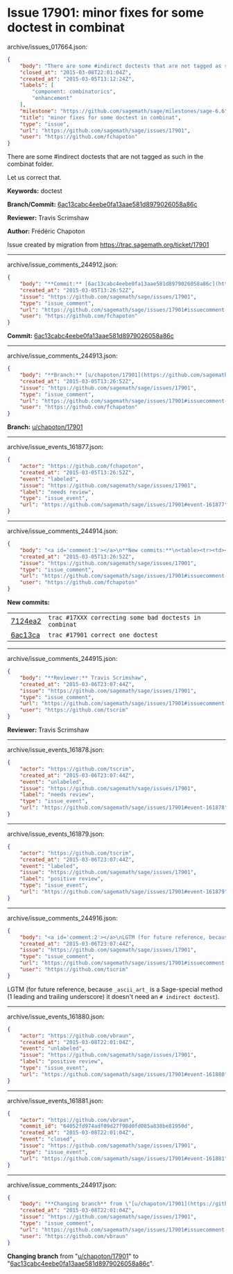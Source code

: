 # Issue 17901: minor fixes for some doctest in combinat

archive/issues_017664.json:
```json
{
    "body": "There are some #indirect doctests that are not tagged as such  in the combinat folder.\n\nLet us correct that.\n\n**Keywords:** doctest\n\n**Branch/Commit:** [6ac13cabc4eebe0fa13aae581d8979026058a86c](https://github.com/sagemath/sagetrac-mirror/commit/6ac13cabc4eebe0fa13aae581d8979026058a86c)\n\n**Reviewer:** Travis Scrimshaw\n\n**Author:** Fr\u00e9d\u00e9ric Chapoton\n\nIssue created by migration from https://trac.sagemath.org/ticket/17901\n\n",
    "closed_at": "2015-03-08T22:01:04Z",
    "created_at": "2015-03-05T13:12:24Z",
    "labels": [
        "component: combinatorics",
        "enhancement"
    ],
    "milestone": "https://github.com/sagemath/sage/milestones/sage-6.6",
    "title": "minor fixes for some doctest in combinat",
    "type": "issue",
    "url": "https://github.com/sagemath/sage/issues/17901",
    "user": "https://github.com/fchapoton"
}
```
There are some #indirect doctests that are not tagged as such  in the combinat folder.

Let us correct that.

**Keywords:** doctest

**Branch/Commit:** [6ac13cabc4eebe0fa13aae581d8979026058a86c](https://github.com/sagemath/sagetrac-mirror/commit/6ac13cabc4eebe0fa13aae581d8979026058a86c)

**Reviewer:** Travis Scrimshaw

**Author:** Frédéric Chapoton

Issue created by migration from https://trac.sagemath.org/ticket/17901





---

archive/issue_comments_244912.json:
```json
{
    "body": "**Commit:** [6ac13cabc4eebe0fa13aae581d8979026058a86c](https://github.com/sagemath/sagetrac-mirror/commit/6ac13cabc4eebe0fa13aae581d8979026058a86c)",
    "created_at": "2015-03-05T13:26:52Z",
    "issue": "https://github.com/sagemath/sage/issues/17901",
    "type": "issue_comment",
    "url": "https://github.com/sagemath/sage/issues/17901#issuecomment-244912",
    "user": "https://github.com/fchapoton"
}
```

**Commit:** [6ac13cabc4eebe0fa13aae581d8979026058a86c](https://github.com/sagemath/sagetrac-mirror/commit/6ac13cabc4eebe0fa13aae581d8979026058a86c)



---

archive/issue_comments_244913.json:
```json
{
    "body": "**Branch:** [u/chapoton/17901](https://github.com/sagemath/sagetrac-mirror/tree/u/chapoton/17901)",
    "created_at": "2015-03-05T13:26:52Z",
    "issue": "https://github.com/sagemath/sage/issues/17901",
    "type": "issue_comment",
    "url": "https://github.com/sagemath/sage/issues/17901#issuecomment-244913",
    "user": "https://github.com/fchapoton"
}
```

**Branch:** [u/chapoton/17901](https://github.com/sagemath/sagetrac-mirror/tree/u/chapoton/17901)



---

archive/issue_events_161877.json:
```json
{
    "actor": "https://github.com/fchapoton",
    "created_at": "2015-03-05T13:26:52Z",
    "event": "labeled",
    "issue": "https://github.com/sagemath/sage/issues/17901",
    "label": "needs review",
    "type": "issue_event",
    "url": "https://github.com/sagemath/sage/issues/17901#event-161877"
}
```



---

archive/issue_comments_244914.json:
```json
{
    "body": "<a id='comment:1'></a>\n**New commits:**\n<table><tr><td><a href=\"https://github.com/sagemath/sagetrac-mirror/commit/7124ea2290b1e02391d83266b9378323f4dd8852\">7124ea2</a></td><td><code>trac #17XXX correcting some bad doctests in combinat</code></td></tr><tr><td><a href=\"https://github.com/sagemath/sagetrac-mirror/commit/6ac13cabc4eebe0fa13aae581d8979026058a86c\">6ac13ca</a></td><td><code>trac #17901 correct one doctest</code></td></tr></table>\n",
    "created_at": "2015-03-05T13:26:52Z",
    "issue": "https://github.com/sagemath/sage/issues/17901",
    "type": "issue_comment",
    "url": "https://github.com/sagemath/sage/issues/17901#issuecomment-244914",
    "user": "https://github.com/fchapoton"
}
```

<a id='comment:1'></a>
**New commits:**
<table><tr><td><a href="https://github.com/sagemath/sagetrac-mirror/commit/7124ea2290b1e02391d83266b9378323f4dd8852">7124ea2</a></td><td><code>trac #17XXX correcting some bad doctests in combinat</code></td></tr><tr><td><a href="https://github.com/sagemath/sagetrac-mirror/commit/6ac13cabc4eebe0fa13aae581d8979026058a86c">6ac13ca</a></td><td><code>trac #17901 correct one doctest</code></td></tr></table>




---

archive/issue_comments_244915.json:
```json
{
    "body": "**Reviewer:** Travis Scrimshaw",
    "created_at": "2015-03-06T23:07:44Z",
    "issue": "https://github.com/sagemath/sage/issues/17901",
    "type": "issue_comment",
    "url": "https://github.com/sagemath/sage/issues/17901#issuecomment-244915",
    "user": "https://github.com/tscrim"
}
```

**Reviewer:** Travis Scrimshaw



---

archive/issue_events_161878.json:
```json
{
    "actor": "https://github.com/tscrim",
    "created_at": "2015-03-06T23:07:44Z",
    "event": "unlabeled",
    "issue": "https://github.com/sagemath/sage/issues/17901",
    "label": "needs review",
    "type": "issue_event",
    "url": "https://github.com/sagemath/sage/issues/17901#event-161878"
}
```



---

archive/issue_events_161879.json:
```json
{
    "actor": "https://github.com/tscrim",
    "created_at": "2015-03-06T23:07:44Z",
    "event": "labeled",
    "issue": "https://github.com/sagemath/sage/issues/17901",
    "label": "positive review",
    "type": "issue_event",
    "url": "https://github.com/sagemath/sage/issues/17901#event-161879"
}
```



---

archive/issue_comments_244916.json:
```json
{
    "body": "<a id='comment:2'></a>\nLGTM (for future reference, because `_ascii_art_` is a Sage-special method (1 leading and trailing underscore) it doesn't need an `# indirect doctest`).",
    "created_at": "2015-03-06T23:07:44Z",
    "issue": "https://github.com/sagemath/sage/issues/17901",
    "type": "issue_comment",
    "url": "https://github.com/sagemath/sage/issues/17901#issuecomment-244916",
    "user": "https://github.com/tscrim"
}
```

<a id='comment:2'></a>
LGTM (for future reference, because `_ascii_art_` is a Sage-special method (1 leading and trailing underscore) it doesn't need an `# indirect doctest`).



---

archive/issue_events_161880.json:
```json
{
    "actor": "https://github.com/vbraun",
    "created_at": "2015-03-08T22:01:04Z",
    "event": "unlabeled",
    "issue": "https://github.com/sagemath/sage/issues/17901",
    "label": "positive review",
    "type": "issue_event",
    "url": "https://github.com/sagemath/sage/issues/17901#event-161880"
}
```



---

archive/issue_events_161881.json:
```json
{
    "actor": "https://github.com/vbraun",
    "commit_id": "64052fd974adf09d27f98d0fd085a838be81950d",
    "created_at": "2015-03-08T22:01:04Z",
    "event": "closed",
    "issue": "https://github.com/sagemath/sage/issues/17901",
    "type": "issue_event",
    "url": "https://github.com/sagemath/sage/issues/17901#event-161881"
}
```



---

archive/issue_comments_244917.json:
```json
{
    "body": "**Changing branch** from \"[u/chapoton/17901](https://github.com/sagemath/sagetrac-mirror/tree/u/chapoton/17901)\" to \"[6ac13cabc4eebe0fa13aae581d8979026058a86c](https://github.com/sagemath/sagetrac-mirror/commit/6ac13cabc4eebe0fa13aae581d8979026058a86c)\".",
    "created_at": "2015-03-08T22:01:04Z",
    "issue": "https://github.com/sagemath/sage/issues/17901",
    "type": "issue_comment",
    "url": "https://github.com/sagemath/sage/issues/17901#issuecomment-244917",
    "user": "https://github.com/vbraun"
}
```

**Changing branch** from "[u/chapoton/17901](https://github.com/sagemath/sagetrac-mirror/tree/u/chapoton/17901)" to "[6ac13cabc4eebe0fa13aae581d8979026058a86c](https://github.com/sagemath/sagetrac-mirror/commit/6ac13cabc4eebe0fa13aae581d8979026058a86c)".
